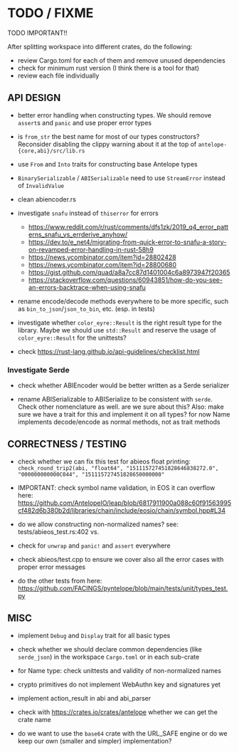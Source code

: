 # TODO / FIXME

TODO IMPORTANT!!

After splitting workspace into different crates, do the following:
- review Cargo.toml for each of them and remove unused dependencies
- check for minimum rust version (I think there is a tool for that)
- review each file individually


## API DESIGN

- better error handling when constructing types. We should remove `assert`s and `panic` and use proper error types

- is `from_str` the best name for most of our types constructors? Reconsider disabling the clippy warning
  about it at the top of `antelope-{core,abi}/src/lib.rs`

- use `From` and `Into` traits for constructing base Antelope types

- `BinarySerializable` / `ABISerializable` need to use `StreamError` instead of `InvalidValue`

- clean abiencoder.rs

- investigate `snafu` instead of `thiserror` for errors
  - <https://www.reddit.com/r/rust/comments/dfs1zk/2019_q4_error_patterns_snafu_vs_errderive_anyhow/>
  - <https://dev.to/e_net4/migrating-from-quick-error-to-snafu-a-story-on-revamped-error-handling-in-rust-58h9>
  - <https://news.ycombinator.com/item?id=28802428>
  - <https://news.ycombinator.com/item?id=28800680>
  - <https://gist.github.com/quad/a8a7cc87d1401004c6a8973947f20365>
  - <https://stackoverflow.com/questions/60943851/how-do-you-see-an-errors-backtrace-when-using-snafu>

- rename encode/decode methods everywhere to be more specific, such as `bin_to_json`/`json_to_bin`, etc. (esp. in tests)

- investigate whether `color_eyre::Result` is the right result type for the library. Maybe we should use `std::Result` and reserve the usage of `color_eyre::Result` for the unittests?

- check <https://rust-lang.github.io/api-guidelines/checklist.html>

### Investigate Serde

- check whether ABIEncoder would be better written as a Serde serializer

- rename ABISerializable to ABISerialize to be consistent with `serde`. Check other nomenclature as well.
  are we sure about this?
  Also: make sure we have a trait for this and implement it on all types? for now Name implements decode/encode as normal methods, not as trait methods


## CORRECTNESS / TESTING

- check whether we can fix this test for abieos float printing:
  `check_round_trip2(abi, "float64", "151115727451828646838272.0", "000000000000C044", "151115727451828650000000"`

- IMPORTANT: check symbol name validation, in EOS it can overflow here:
  <https://github.com/AntelopeIO/leap/blob/6817911900a088c60f91563995cf482d6b380b2d/libraries/chain/include/eosio/chain/symbol.hpp#L34>

- do we allow constructing non-normalized names?
  see: tests/abieos_test.rs:402 vs.

- check for `unwrap` and `panic!` and `assert` everywhere

- check abieos/test.cpp to ensure we cover also all the error cases with proper error messages

- do the other tests from here: <https://github.com/FACINGS/pyntelope/blob/main/tests/unit/types_test.py>


## MISC

- implement `Debug` and `Display` trait for all basic types

- check whether we should declare common dependencies (like `serde_json`) in the workspace `Cargo.toml`
  or in each sub-crate

- for Name type: check unittests and validity of non-normalized names

- crypto primitives do not implement WebAuthn key and signatures yet

- implement action_result in abi and abi_parser

- check with <https://crates.io/crates/antelope> whether we can get the crate name

- do we want to use the `base64` crate with the URL_SAFE engine or do we keep our own (smaller and simpler) implementation?
